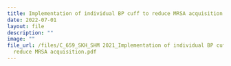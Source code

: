 ```yaml
---
title: Implementation of individual BP cuff to reduce MRSA acquisition
date: 2022-07-01
layout: file
description: ""
image: ""
file_url: /files/C_659_SKH_SHM 2021_Implementation of individual BP cuff to
  reduce MRSA acquisition.pdf
---
```

